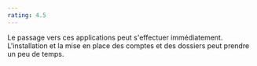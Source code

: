 ```yaml
---
rating: 4.5
---
```


Le passage vers ces applications peut s'effectuer immédiatement. L'installation et la mise en place des comptes et des dossiers peut prendre un peu de temps.
